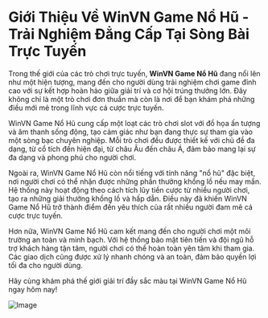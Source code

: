 # Giới Thiệu Về WinVN Game Nổ Hũ - Trải Nghiệm Đẳng Cấp Tại Sòng Bài Trực Tuyến

Trong thế giới của các trò chơi trực tuyến, **WinVN Game Nổ Hũ** đang nổi lên như một hiện tượng, mang đến cho người dùng trải nghiệm chơi game đỉnh cao với sự kết hợp hoàn hảo giữa giải trí và cơ hội trúng thưởng lớn. Đây không chỉ là một trò chơi đơn thuần mà còn là nơi để bạn khám phá những điều mới mẻ trong lĩnh vực cá cược trực tuyến.

WinVN Game Nổ Hũ cung cấp một loạt các trò chơi slot với đồ họa ấn tượng và âm thanh sống động, tạo cảm giác như bạn đang thực sự tham gia vào một sòng bạc chuyên nghiệp. Mỗi trò chơi đều được thiết kế với chủ đề đa dạng, từ cổ tích đến hiện đại, từ châu Âu đến châu Á, đảm bảo mang lại sự đa dạng và phong phú cho người chơi.

Ngoài ra, WinVN Game Nổ Hũ còn nổi tiếng với tính năng "nổ hũ" đặc biệt, nơi người chơi có thể nhận được những phần thưởng khổng lồ nếu may mắn. Hệ thống này hoạt động theo cách tích lũy tiền cược từ nhiều người chơi, tạo ra những giải thưởng khổng lồ và hấp dẫn. Điều này đã khiến WinVN Game Nổ Hũ trở thành điểm đến yêu thích của rất nhiều người đam mê cá cược trực tuyến.

Hơn nữa, WinVN Game Nổ Hũ cam kết mang đến cho người chơi một môi trường an toàn và minh bạch. Với hệ thống bảo mật tiên tiến và đội ngũ hỗ trợ khách hàng tận tâm, người chơi có thể hoàn toàn yên tâm khi tham gia. Các giao dịch cũng được xử lý nhanh chóng và an toàn, đảm bảo quyền lợi tối đa cho người dùng.

Hãy cùng khám phá thế giới giải trí đầy sắc màu tại WinVN Game Nổ Hũ ngay hôm nay!  

![Image](https://github.com/user-attachments/assets/bd51ea9f-0666-407b-a7a7-98ead6de688c)